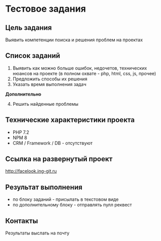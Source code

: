 # Тестовое задания
## Цель задания
Выявить компетенции поиска и решения проблем на проектах

## Список заданий
1. Выявить как можно больше ошибок, недочетов, технических нюансов на проекте (в полном охвате - php, html, css, js, прочее)
2. Предложить способы их решения
3. Указать время выполнения задач

**Дополнительно**

4. Решить найденные проблемы

## Технические характеристики проекта
- PHP 7.2
- NPM 8
- CRM / Framework / DB - отсутствуют

## Ссылка на развернутый проект
http://facelook.ing-git.ru

## Результат выполнения
- по блоку заданий - присылать в текстовом виде
- по дополнительному блоку - отправлять пулл реквест

## Контакты
Результаты выслать на почту